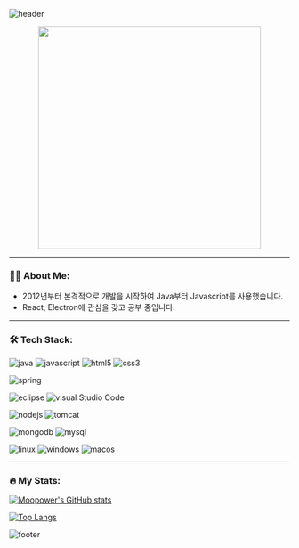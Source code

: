 ![header](https://capsule-render.vercel.app/api?type=waving&color=timeAuto&fontAlign=50&fontAlignY=30&text=LeeJeongho&desc=developer&descAlign=70&descAlignY=55&&height=200&fontSize=60&fontColor=ffffff)

<div id="header" align="center">
  <img src="https://github.com/LeeJeongho0/LeeJeongho0/assets/126849367/2f0e710d-70f7-40a8-b34a-f4e026066518" width="400"/>
</div>



---

### 👨‍💻 About Me:

- 2012년부터 본격적으로 개발을 시작하여 Java부터 Javascript를 사용했습니다.
- React, Electron에 관심을 갖고 공부 중입니다.

---

### 🛠 Tech Stack:

![java](https://img.shields.io/badge/JAVA-007396?style=flat-square&logo=Java&logoColor=white)
![javascript](https://img.shields.io/badge/JAVASCRIPT-F7D1E?style=flat-square&logo=JavaScript&logoColor=white)
![html5](https://img.shields.io/badge/HTML5-E34F26?style=flat-square&logo=HTML5&logoColor=white)
![css3](https://img.shields.io/badge/CSS3-1572B6?style=flat-square&logo=CSS3&logoColor=white)

![spring](https://img.shields.io/badge/Sprring-6DB33F?style=flat-square&logo=Spring&logoColor=white)

![eclipse](https://img.shields.io/badge/Eclipse%20IDE-2C2255?style=flat-square&logo=Eclipse%20IDE&logoColor=white)
![visual Studio Code](https://img.shields.io/badge/Visual%20Studio%20Code-007ACC?style=flat-square&logo=Visual%20Studio%20Code&logoColor=white)

![nodejs](https://img.shields.io/badge/Node.js-339933?style=flat-square&logo=Node.js&logoColor=white)
![tomcat](https://img.shields.io/badge/Apache%20Tomcat-F8DC75?style=flat-square&logo=Apache%20Tomcat&logoColor=white)

![mongodb](https://img.shields.io/badge/MongoDB-47A248?style=flat-square&logo=MongoDB&logoColor=white)
![mysql](https://img.shields.io/badge/MySQL-4479A1?style=flat-square&logo=MySQL&logoColor=white)

![linux](https://img.shields.io/badge/Linux-FCC624?style=flat-square&logo=Linux&logoColor=white)
![windows](https://img.shields.io/badge/Windows-0078D6?style=flat-square&logo=Windows&logoColor=white)
![macos](https://img.shields.io/badge/macOS-000000?style=flat-square&logo=macOS&logoColor=white)

---

### 🔥 My Stats:
[![Moopower's GitHub stats](https://github-readme-stats.vercel.app/api?username=moonpower)](https://github.com/anuraghazra/github-readme-stats)

[![Top Langs](https://github-readme-stats.vercel.app/api/top-langs/?username=moonpower&layout=compact)](https://github.com/anuraghazra/github-readme-stats)

![footer](https://capsule-render.vercel.app/api?section=footer&type=waving&color=timeAuto)
